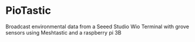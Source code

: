 # PioTastic
Broadcast environmental data from a Seeed Studio Wio Terminal with grove sensors using Meshtastic and a raspberry pi 3B
